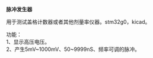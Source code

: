 **脉冲发生器**  
  
用于测试盖格计数器或者其他剂量率仪器。stm32g0，kicad。  
  
功能：  
1、显示高压电压。  
2、产生5mV\~1000mV、50\~9999nS、频率可调的脉冲。  




